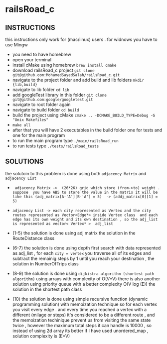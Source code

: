 # railsRoad_c

## INSTRUCTIONS

this instructions only work for (mac/linux) users . for widnows you have to use Mingw 

- you need to have homebrew 
- open your terminal 
- install cMake using homebrew 
`brew install cmake`
- download railsRoad_c project `git clone git@github.com:MohamedSayedSalah/railsRoad_c.git`
- navigate to the project folder and add build and lib folders `mkdir {lib,build}`
- navigate to lib folder `cd lib`
- add googleTest library in this folder `git clone git@github.com:google/googletest.git`
- navigate to root folder again 
- navigate to build folder `cd build`
- build the project using cMake ` cmake .. -DCMAKE_BUILD_TYPE=Debug -G "Unix Makefiles" `
- `make all`
- after that you will have 2 executables in the build folder one for tests and one for the main program 
- to run the main program type `./main/railsRoad_run`
- to run tests type `./tests/railsRoad_tests`

## SOLUTIONS

the solutoin to this problem is done using both ` adjacency Matrix ` and `adjacency List` 

- ` adjacency Matrix ->  (26*26) grid which store (from->to) weight . suppose  you have AB5 to store the value in the matrix it will be like this (adj_matrix[A-'A'][B-'A'] = 5)  -> (addj_matrix[0][1] = 5)`
- `adjacency List -> each city represented as Vertex and the city routes represented as Vector<Edge*> inside Vertex class  and each edge has its own weight and its own destination , so the adj_list is represented as vector< Vertex* >  adj_list   `

- (1-5) the solution is done using adj matrix   the solution in the RouteDistance class 

- (6-7) the solution is done using depth first search  with data represented as adj_list , for each `city = vertex` you traverse all of its edges and subtract the remainig steps by 1 until you reach your destination , the solution in NumberOfTrips  class 

- (8-9) the solution is done using `dijkistra algorithm (shortest path algorithm)` using arrays with complexity of  O(V*V) there is also another solution using priority queue with a better complexity O(V log (E)) the solution in the shortest path class 

- (10) the solution is done using simple recursive function (dynamic programming solution) with memoization technique so for each vertex you visit every edge .
and every time you reached a vertex with a different (milage or steps) it's considered to be a different route , and the memoization techinique prevent us from visiting the same state twice , however the maximum total steps it can handle is 10000 , so instead of using 2d array its better if I have used unordered_map , solution complexity is (E*V)
